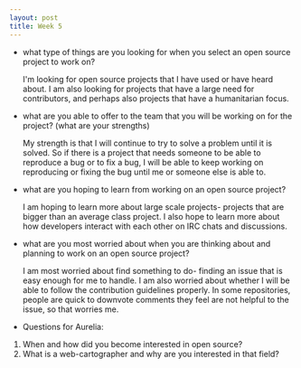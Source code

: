 ```yaml
---
layout: post
title: Week 5
---
```


 - what type of things are you looking for when you select an open source project to work on?

 	I'm looking for open source projects that I have used or have heard about. I am also looking for projects that have a large need for contributors, and perhaps also projects that have a humanitarian focus. 

 - what are you able to offer to the team that you will be working on for the project? (what are your strengths)

 	My strength is that I will continue to try to solve a problem until it is solved. So if there is a project that needs someone to be able to reproduce a bug or to fix a bug, I will be able to keep working on reproducing or fixing the bug until me or someone else is able to.

 - what are you hoping to learn from working on an open source project?

 	I am hoping to learn more about large scale projects- projects that are bigger than an average class project. I also hope to learn more about how developers interact with each other on IRC chats and discussions.

 - what are you most worried about when you are thinking about and planning to work on an open source project? 
 
 	I am most worried about find something to do- finding an issue that is easy enough for me to handle. I am also worried about whether I will be able to follow the contribution guidelines properly. In some repositories, people are quick to downvote comments they feel are not helpful to the issue, so that worries me. 

 - Questions for Aurelia:

 1. When and how did you become interested in open source?
 2. What is a web-cartographer and why are you interested in that field?

